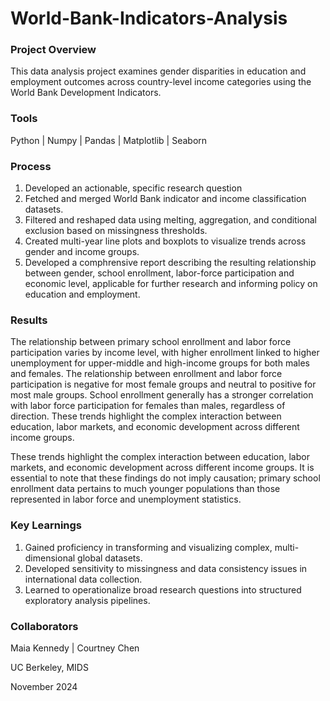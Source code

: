 # World-Bank-Indicators-Analysis

### Project Overview

This data analysis project examines gender disparities in education and employment outcomes across country-level income categories using the World Bank Development Indicators. 

### Tools

Python | Numpy | Pandas | Matplotlib | Seaborn

### Process

1. Developed an actionable, specific research question
2. Fetched and merged World Bank indicator and income classification datasets.
3. Filtered and reshaped data using melting, aggregation, and conditional exclusion based on missingness thresholds.
4. Created multi-year line plots and boxplots to visualize trends across gender and income groups.
5. Developed a comphrensive report describing the resulting relationship between gender, school enrollment, labor-force participation and economic level, applicable for further research and informing policy on education and employment. 


### Results

The relationship between primary school enrollment and labor force participation
varies by income level, with higher enrollment linked to higher unemployment for upper-middle
and high-income groups for both males and females. The relationship between enrollment and
labor force participation is negative for most female groups and neutral to positive for most male
groups. School enrollment generally has a stronger correlation with labor force participation for
females than males, regardless of direction. These trends highlight the complex interaction
between education, labor markets, and economic development across different income groups.

These trends highlight the complex interaction between education, labor markets, and economic
development across different income groups. It is essential to note that these findings do not
imply causation; primary school enrollment data pertains to much younger populations than
those represented in labor force and unemployment statistics.

### Key Learnings

1. Gained proficiency in transforming and visualizing complex, multi-dimensional global datasets.
2. Developed sensitivity to missingness and data consistency issues in international data collection.
3. Learned to operationalize broad research questions into structured exploratory analysis pipelines.


### Collaborators

Maia Kennedy | Courtney Chen

UC Berkeley, MIDS

November 2024